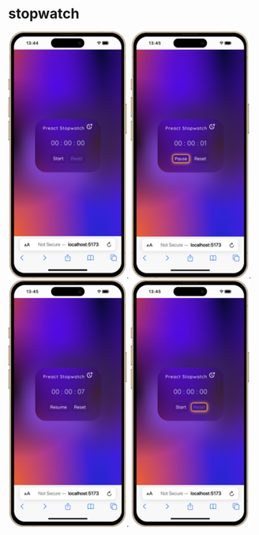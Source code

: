 # stopwatch
<img src="./src/assets/common/start.png" alt="start" height="500" width="240" title="Start Stopwatch">.   <img src="./src/assets/common/pause.png" alt="pause" height="500" width="240" title="pause Stopwatch">.   <img src="./src/assets/common/resume.png" alt="resume" height="500" width="240" title="resume Stopwatch">.    <img src="./src/assets/common/stop.png" alt="start" height="500" width="240" title="Start Stopwatch">
